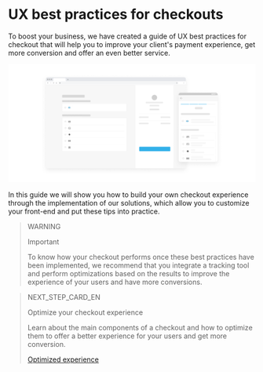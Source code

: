 # UX best practices for checkouts

To boost your business, we have created a guide of UX best practices for checkout that will help you to improve your client's payment experience, get more conversion and offer an even better service. 

![en best practices introduction](/images/best-practices-guide/EngIntroduccionBuenasPracticas.png)

In this guide we will show you how to build your own checkout experience through the implementation of our solutions, which allow you to customize your front-end and put these tips into practice.

> WARNING 
> 
> Important
> 
> To know how your checkout performs once these best practices have been implemented, we recommend that you integrate a tracking tool and perform optimizations based on the results to improve the experience of your users and have more conversions.

> NEXT_STEP_CARD_EN
>
> Optimize your checkout experience
>
> Learn about the main components of a checkout and how to optimize them to offer a better experience for your users and get more conversion.
>
> [Optimized experience](/developers/en/guides/additional-content/best-practices/ux-for-checkouts/optimized-experience)